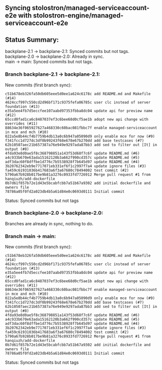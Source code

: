 ## Syncing stolostron/managed-serviceaccount-e2e with stolostron-engine/managed-serviceaccount-e2e

## Status Summary:

backplane-2.1 -> backplane-2.1: Synced commits but not tags.  
backplane-2.0 -> backplane-2.0: Already in sync.  
main -> main: Synced commits but not tags.  

### Branch backplane-2.1 -> backplane-2.1:

New commits (first branch sync):

```
c51b678eb326fa50db605eee5d0ee1a624c6178c add README.md and Makefile (#14)
4624ccf997c550cd2d96bf171c9375fefa06785c user clc instead of server foundation (#13)
e35a5ee4fb7d5eccfee107aabd97353fbba8dc04 update api for preview name (#12)
65ccd0fad1ca6c8487037ef3c6bee68d0cf5ae1b adopt new api change with overrides (#11)
88634e36f065927627a468330c60bac081fbbc7f enable managed-serviceaccount in mce and mch (#10)
022a5e8b44cf4b7759b4db13a0c6b947a05090d9 only enable mce for now (#9)
f341fcc1d727dc3df0b99243f68e678e67b270dd add base testcases (#7)
62b10507aec21b657387a76e949e9297ada87bb3 add sed to filter out [It] in output (#8)
4fda93e8d0ae5f8c368798851a143f53d68f7c6f update README.md (#6)
a4c933b670e63ada15162120b3a662f990cd357c update README.md (#5)
adf3dac60f8dffbe1d776c7b5538928f7b645d97 update README.md (#4)
3b20762342eb9e7717071eb331ef6f1c2997f7a4 update ignore files (#3)
fa459c61931036b417683a6f3a67680c78494002 test commit (#2)
5790a67b928b017be9b81a3276c0933fd7726912 Merge pull request #1 from hanqiuzh/add-dockerfile
0b7d61f857b72e1d43e5bcabfcbb7a51b67a9302 add initial dockerfile and owners file
78786a05f0fd2a023db4b5a61d84e0c0693d0111 Initial commit
```

Status: Synced commits but not tags

### Branch backplane-2.0 -> backplane-2.0:

Branches are already in sync, nothing to do.

### Branch main -> main:

New commits (first branch sync):

```
c51b678eb326fa50db605eee5d0ee1a624c6178c add README.md and Makefile (#14)
4624ccf997c550cd2d96bf171c9375fefa06785c user clc instead of server foundation (#13)
e35a5ee4fb7d5eccfee107aabd97353fbba8dc04 update api for preview name (#12)
65ccd0fad1ca6c8487037ef3c6bee68d0cf5ae1b adopt new api change with overrides (#11)
88634e36f065927627a468330c60bac081fbbc7f enable managed-serviceaccount in mce and mch (#10)
022a5e8b44cf4b7759b4db13a0c6b947a05090d9 only enable mce for now (#9)
f341fcc1d727dc3df0b99243f68e678e67b270dd add base testcases (#7)
62b10507aec21b657387a76e949e9297ada87bb3 add sed to filter out [It] in output (#8)
4fda93e8d0ae5f8c368798851a143f53d68f7c6f update README.md (#6)
a4c933b670e63ada15162120b3a662f990cd357c update README.md (#5)
adf3dac60f8dffbe1d776c7b5538928f7b645d97 update README.md (#4)
3b20762342eb9e7717071eb331ef6f1c2997f7a4 update ignore files (#3)
fa459c61931036b417683a6f3a67680c78494002 test commit (#2)
5790a67b928b017be9b81a3276c0933fd7726912 Merge pull request #1 from hanqiuzh/add-dockerfile
0b7d61f857b72e1d43e5bcabfcbb7a51b67a9302 add initial dockerfile and owners file
78786a05f0fd2a023db4b5a61d84e0c0693d0111 Initial commit
```

Status: Synced commits but not tags
